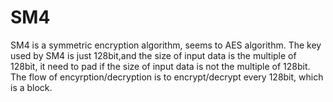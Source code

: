 # SM4
SM4 is a symmetric encryption algorithm, seems to AES algorithm.
The key used by SM4 is just 128bit,and the size of input data is the multiple of 128bit, it need to pad if the size of input data is not the multiple of 128bit. 
The flow of encyrption/decryption is to encrypt/decrypt every 128bit, which is a block. 

